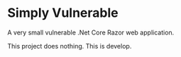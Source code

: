 # Simply Vulnerable

A very small vulnerable .Net Core Razor web application.

This project does nothing. This is develop.
